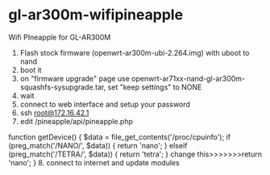 # gl-ar300m-wifipineapple
Wifi PIneapple for GL-AR300M


1. Flash stock firmware (openwrt-ar300m-ubi-2.264.img) with uboot to nand
2. boot it
3. on "firmware upgrade" page use openwrt-ar71xx-nand-gl-ar300m-squashfs-sysupgrade.tar, set "keep settings" to NONE
4. wait
5. connect to web interface and setup your password
6. ssh root@172.16.42.1
7. edit /pineapple/api/pineapple.php

function getDevice()
{
	$data = file_get_contents('/proc/cpuinfo');
	if (preg_match('/NANO/', $data)) {
		return 'nano';
	} elseif (preg_match('/TETRA/', $data)) {
		return 'tetra';
	}
	 change this>>>>>>>return 'nano';
}
8. connect to internet and update modules
   
